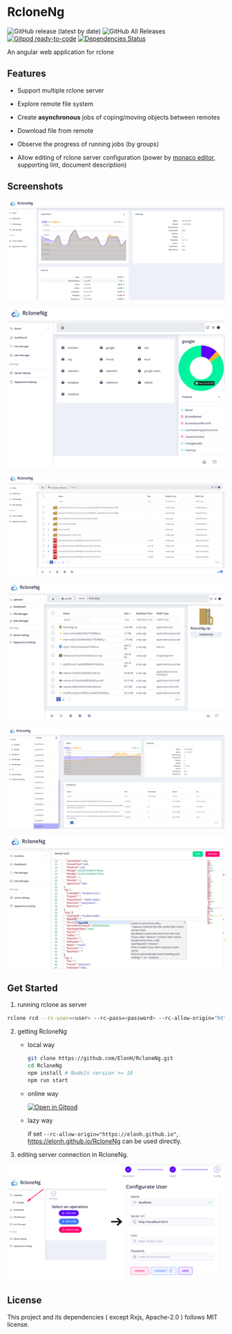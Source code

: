 # RcloneNg

![GitHub release (latest by date)](https://img.shields.io/github/v/release/elonh/rcloneng)
![GitHub All Releases](https://img.shields.io/github/downloads/elonh/rcloneng/total)
[![Gitpod ready-to-code](https://img.shields.io/badge/Gitpod-ready--to--code-blue?logo=gitpod)](https://gitpod.io/#https://github.com/ElonH/RcloneNg)
[![Dependencies Status](https://david-dm.org/elonh/RcloneNG/status.svg)](https://david-dm.org/elonh/RcloneNG)

An angular web application for rclone

## Features

- Support multiple rclone server

- Explore remote file system

- Create **asynchronous** jobs of coping/moving objects between remotes

- Download file from remote

- Observe the progress of running jobs (by groups)

- Allow editing of rclone server configuration (power by [monaco editor](https://github.com/microsoft/monaco-editor), supporting lint, document description)

## Screenshots

![Screenshot 1](./assets/screenshot-1.png)

![Screenshot 5](./assets/screenshot-5.png)

![Screenshot 2](./assets/screenshot-2.png)

![Screenshot 6](./assets/screenshot-6.png)

![Screenshot 3](./assets/screenshot-3.png)

![Screenshot 4](./assets/screenshot-4.png)

## Get Started

1. running rclone as server

```bash
rclone rcd --rc-user=<user> --rc-pass=<password> --rc-allow-origin="http://localhost:4200"
```

2. getting RcloneNg

   - local way

     ```bash
     git clone https://github.com/ElonH/RcloneNg.git
     cd RcloneNg
     npm install # NodeJs version >= 10
     npm run start
     ```

   - online way

     [![Open in Gitpod](https://gitpod.io/button/open-in-gitpod.svg)](https://gitpod.io/#https://github.com/ElonH/RcloneNg)

   - lazy way

     if set `--rc-allow-origin="https://elonh.github.io"`, <https://elonh.github.io/RcloneNg> can be used directly.

3. editing server connection in RcloneNg.

![Get started](./assets/get-started.png)

## License

This project and its dependencies ( except Rxjs, Apache-2.0 ) follows MIT license.
